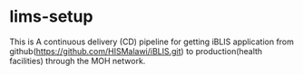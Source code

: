 # lims-setup
This is A continuous delivery (CD) pipeline for getting iBLIS application from github(https://github.com/HISMalawi/iBLIS.git)  to production(health facilities) through the MOH network.
